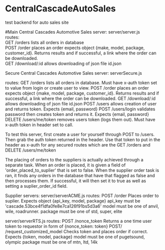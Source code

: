 # CentralCascadeAutoSales
test backend for auto sales site

#Main Central Cascades Automotive Sales server:  server/server.js<br />
    routes:<br />
        GET /orders         lists all orders in database<br />
        POST /order         places an order expects object {make, model, package, customer_id}. Returns results and if successful, a link where                       the order can be downloaded.<br />
        GET /download/:id   allows downloading of json file id.json<br />

Secure Central Cascades Automotive Sales server: serverSecure.js<br />

routes:
    GET /orders         lists all orders in database.  Must have x-auth token set to value from login or create user to view.
    POST /order         places an order expects object {make, model, package, customer_id}. Returns results and if successful, a link where the order can be downloaded.
    GET /download/:id   allows downloading of json file id.json
    POST /users         allows creation of user and returns token. Expects {email, password}
    POST /users/login   validates password then creates token and returns it.  Expects {email, password}
    DELETE /users/me/token removes users token (logs them out). Must have x-auth token in header set to call.

To test this server, first create a user for yourself through POST to /users.  Then grab the auth token returned in the header.  Use that token to put in the header as x-auth for any secured routes which are the GET /orders and DELETE /users/me/token

The placing of orders to the suppliers is actually achieved through a separate task.  When an order is placed, it is given a field of 'order_placed_to_suplier' that is set to false.  When the supplier order task is ran, it finds any orders in the database that have that flagged as false and then processes them.  If successful, it will then set it to true as well as setting a suplier_order_id field.

Supplier servers:
    server/serverACME.js
        routes:
            POST /order     Places order to suplier.  Expects object {api_key, model, package}
                            api_key must be 'cascade.53bce4f1dfa0fe8e7ca126f91bs5d3a6'
                            model must be one of anvil, wile, roadrunner.
                            package must be one of std, super, elite
                           
   server/serverRTS.js
        routes:
            POST /nonce_token   Returns a one time user token to requestor in form of {nonce_token: token}
            POST/ /request_customized_model
                            Checks token and places order if correct.  Expects {token, model, package}
                                model must be one of pugetsound, olympic
                                package must be one of mtn, ltd, 14k


